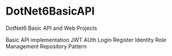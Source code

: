 # DotNet6BasicAPI
DotNet6 Basic API and Web Projects

Basic API implementation
JWT AUth
Login
Register
Identity
Role Management
Repository Pattern

